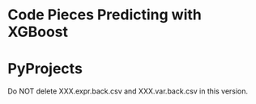 # Code Pieces Predicting with XGBoost
# PyProjects

Do NOT delete XXX.expr.back.csv and XXX.var.back.csv in this version.